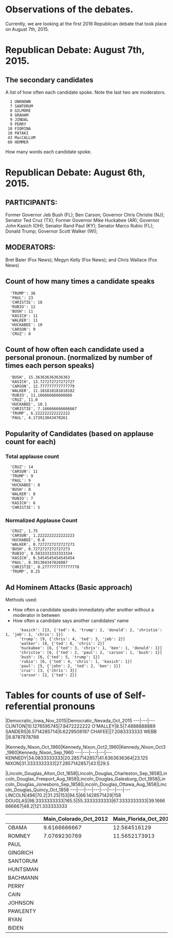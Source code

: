 # Observations of the debates.

Currently, we are looking at the first 2016 Republican debate that took place on August 7th, 2015.

# Republican Debate: August 7th, 2015.


## The secondary candidates

A list of how often each candidate spoke. Note the last two are moderators.

      1 UNKNOWN
      7 SANTORUM
      8 GILMORE
      9 GRAHAM
      9 JINDAL
      9 PERRY
     10 FIORINA
     10 PATAKI
     43 MacCALLUM
     60 HEMMER

How many words each candidate spoke.


# Republican Debate: August 6th, 2015.

## PARTICIPANTS:
Former Governor Jeb Bush (FL);
Ben Carson;
Governor Chris Christie (NJ);
Senator Ted Cruz (TX);
Former Governor Mike Huckabee (AR);
Governor John Kasich (OH);
Senator Rand Paul (KY);
Senator Marco Rubio (FL);
Donald Trump;
Governor Scott Walker (WI);
## MODERATORS:
Bret Baier (Fox News);
Megyn Kelly (Fox News); and 
Chris Wallace (Fox News)

## Count of how many times a candidate speaks
      'TRUMP': 36
      'PAUL': 23
      'CHRISTIE': 18
      'RUBIO': 12
      'BUSH': 11
      'KASICH': 11
      'WALKER': 11
      'HUCKABEE': 10
      'CARSON': 9
      'CRUZ': 8


## Count of how often each candidate used a personal pronoun. (normalized by number of times each person speaks)

      'BUSH', 15.363636363636363
      'KASICH', 13.727272727272727
      'CARSON', 12.777777777777779
      'WALKER', 11.181818181818182
      'RUBIO', 11.166666666666666
      'CRUZ', 11.0
      'HUCKABEE', 10.1
      'CHRISTIE', 7.166666666666667
      'TRUMP', 6.222222222222222
      'PAUL', 4.173913043478261

## Popularity of Candidates (based on applause count for each)
### Total applause count
      'CRUZ': 14
      'CARSON': 11
      'TRUMP': 9
      'PAUL': 9
      'HUCKABEE': 8
      'BUSH': 8
      'WALKER': 8
      'RUBIO': 7
      'KASICH': 6
      'CHRISTIE': 5
### Normalized Applause Count
      'CRUZ', 1.75
      'CARSON', 1.2222222222222223
      'HUCKABEE', 0.8
      'WALKER', 0.7272727272727273
      'BUSH', 0.7272727272727273
      'RUBIO', 0.5833333333333334
      'KASICH', 0.5454545454545454
      'PAUL', 0.391304347826087
      'CHRISTIE', 0.2777777777777778
      'TRUMP', 0.25

## Ad Hominem Attacks (Basic approach)
Methods used:
* How often a candidate speaks immediately after another without a moderator in between
* How often a candidate says another candidates' name
```
      'kasich': [13, {'ted': 6, 'trump': 2, 'donald': 2, 'christie': 1, 'jeb': 1, 'chris': 1}]
      'trump': [9, {'chris': 4, 'ted': 3, 'jeb': 2}]
      'walker': [8, {'ted': 6, 'chris': 2}]
      'huckabee': [6, {'ted': 3, 'chris': 1, 'ben': 1, 'donald': 1}]
      'christie': [6, {'ted': 2, 'paul': 2, 'carson': 1, 'bush': 1}]
      'bush': [6, {'ted': 5, 'trump': 1}]
      'rubio': [6, {'ted': 4, 'chris': 1, 'kasich': 1}]
      'paul': [5, {'john': 2, 'ted': 2, 'ben': 1}]
      'cruz': [3, {'chris': 3}]
      'carson': [2, {'ted': 2}]
```


# Tables for counts of use of Self-referential pronouns
|Democratic_Iowa_Nov_2015|Democratic_Nevada_Oct_2015
---|---|---
CLINTON|10.1276595745|7.8472222222
O'MALLEY|8.5|7.4888888889
SANDERS|6.5714285714|6.6229508197
CHAFEE||7.2083333333
WEBB	||6.8787878788


|Kennedy_Nixon_Oct_1960|Kennedy_Nixon_Oct2_1960|Kennedy_Nixon_Oct3_1960|Kennedy_Nixon_Sep_1960
---|---|---|---|---
KENNEDY|34.0833333333|20.2857142857|41.6363636364|23.125
NIXON|31.3333333333|27.2857142857|43.1|29.5


|Lincoln_Douglas_Alton_Oct_1858|Lincoln_Douglas_Charleston_Sep_1858|Lincoln_Douglas_Freeport_Aug_1858|Lincoln_Douglas_Galesburg_Oct_1858|Lincoln_Douglas_Jonesboro_Sep_1858|Lincoln_Douglas_Ottawa_Aug_1858|Lincoln_Douglas_Quincy_Oct_1858
---|---|---|---|---|---|---|---
LINCOLN|496|70.2|31.25|153|94.5|66.1428571429|158
DOUGLAS|98.3333333333|165.5|55.3333333333|67.3333333333|39.1666666667|48.2|121.333333333


||Main_Colorado_Oct_2012|Main_Florida_Oct_2012|Main_NewYork_Oct_2012|Republican_Arizona_Feb_2012|Republican_California_Sep_2011|Republican_DesMoines_Dec_2011|Republican_Florida_Jan_2012|Republican_Florida_Sep_2011|Republican_Iowa_Aug_2011|Republican_Iowa_Dec_2011|Republican_Manchester_Jan_2012|Republican_Michigan_Nov_2011|Republican_MyrtleBeach_Jan_2012|Republican_Nevada_Oct_2011|Republican_NHampshire_Jan_2012|Republican_NHampshire_June_2011|Republican_NHampshire_Oct_2011|Republican_SCarolina_Jan_2012|Republican_SCarolina_Nov_2011|Republican_SCarolina_Sep_2011|Republican_Tampa_Jan_2012|Republican_Tampa_Sep_2011|Republican_Washington_Nov_2011|VP_Kentucky_Oct_2012
---|---|---|---|---|---|---|---|---|---|---|---|---|---|---|---|---|---|---|---|---|---|---|---|---
OBAMA|9.6166666667|12.564516129|8.1627906977|||||||||||||||||||||
ROMNEY|7.0769230769|11.5652173913|6.8987341772|9.8529411765|10.85|11.1818181818|11.6285714286|11.9|12.5882352941|12.4|10.7714285714|9|14.0909090909|5.6190476191|8.5666666667|6.1923076923|7.6279069767|14.1034482759|8.2777777778|8.9230769231|7.6888888889|9.2777777778|10.5555555556|
PAUL||||14.2222222222|10.9285714286|12.1428571429|10.2222222222|6.5714285714|9.5263157895|11.2222222222|10.7647058824|8.4545454546|13.2105263158|8.8571428571|13.875|10.5|10.7|20.2142857143|6.5454545455|11.7692307692|15.6153846154|8.1578947368|13|
GINGRICH||||12.8823529412|10.75|6|8.2222222222|5.8333333333|6.0952380952|7.6923076923|6.8|	4.6315789474|5.9411764706|4.9523809524|5|7.5294117647|6.2307692308|8.8965517241|5.7368421053|9.3333333333|6|9.5|8.0952380952|
SANTORUM||||10.4242424242|14.5714285714|19.7272727273|13.9565217391|7|7.8095238095|18|9.724137931|19|8.0454545455|3.40625|7.2272727273|10.9411764706|4.5238095238|11.2692307692|12.3333333333||13.3333333333|10.6153846154|12.5|
HUNTSMAN|||||21|||15.5454545455|19|17.8|16.25|11|||14.5555555556||5.6428571429||10.5833333333|||16.4545454545|18.3571428571|
BACHMANN|||||12.1|9.45||7.25|8.0476190476|6.95||14.5||4.1428571429||7.7894736842|9.4666666667||7.9285714286|6.4210526316||5.4705882353|12.0666666667|
PERRY|||||7.2|8||6.2916666667||8.5833333333|8.1|4.4166666667|9|4|3.9230769231||8.5||6.4117647059|||6.8461538462|13.4615384615|
CAIN|||||7.1428571429|||8.625|9.4166666667|||5.5||4.3703703704||6|4.0357142857||6.2307692308|7.2352941177||7.3636363636|	7.6363636364|
JOHNSON||||||||9.2||||||||||||||||
PAWLENTY|||||||||9|||||||9.6956521739||||||||
RYAN||||||||||||||||||||||||4.2745098039
BIDEN||||||||||||||||||||||||3.9361702128
